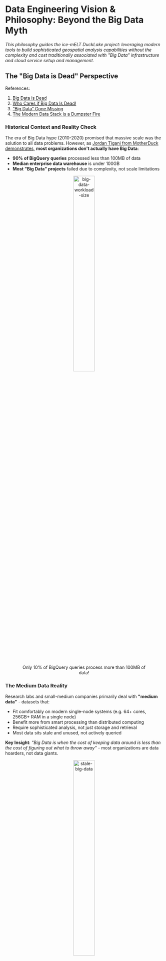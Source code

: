 # Data Engineering Vision & Philosophy: Beyond the Big Data Myth

*This philosophy guides the ice-mELT DuckLake project: leveraging modern tools to build sophisticated geospatial analysis capabilities without the complexity and cost traditionally associated with "Big Data" infrastructure and cloud service setup and management.*

## The "Big Data is Dead" Perspective

References:
1. [Big Data is Dead](https://motherduck.com/blog/big-data-is-dead/?trk=feed-detail_main-feed-card_feed-article-content)
2. [Who Cares if Big Data Is Dead!](https://www.ml4devs.com/en/articles/who-cares-if-big-data-is-dead/)
3. [“Big Data” Gone Missing](https://medium.com/centric-tech-views/big-data-gone-missing-what-the-heck-happened-to-this-viral-business-trend-f557671b881d)
5. [The Modern Data Stack is a Dumpster Fire](https://medium.com/@tfmv/the-modern-data-stack-is-a-dumpster-fire-b1aa81316d94)

### Historical Context and Reality Check

The era of Big Data hype (2010-2020) promised that massive scale was the solution to all data problems. However, as [Jordan Tigani from MotherDuck demonstrates](https://motherduck.com/blog/big-data-is-dead/), **most organizations don't actually have Big Data**:

- **90% of BigQuery queries** processed less than 100MB of data
- **Median enterprise data warehouse** is under 100GB
- **Most "Big Data" projects** failed due to complexity, not scale limitations

<div align="center">
    <figure>
        <img src="../figures/md_bid_data_workload_size.png" alt="big-data-workload-size" width="40%">
        <figcaption align = "center"> Only 10% of BigQuery queries process more than 100MB of data! </figcaption>
    </figure>
</div>

### The Medium Data Reality

Research labs and small-medium companies primarily deal with **"medium data"** - datasets that:
- Fit comfortably on modern single-node systems (e.g. 64+ cores, 256GB+ RAM in a single node)
- Benefit more from smart processing than distributed computing
- Require sophisticated analysis, not just storage and retrieval
- Most data sits stale and unused, not actively queried
  
**Key Insight**: *"Big Data is when the cost of keeping data around is less than the cost of figuring out what to throw away"* - most organizations are data hoarders, not data giants.

<div align="center">
    <figure>
        <img src="../figures/md_stale_data_usage.png" alt="stale-big-data" width="40%">
        <figcaption align = "center"> The reality of data usage in most organizations. </figcaption>
    </figure>
</div>

## Single-Node Computing Renaissance

### The Receding Big Data Frontier

Modern hardware capabilities have fundamentally shifted what constitutes "Big Data":

**2004 (MapReduce era)**: Single machine = 1 core, 2GB RAM  
**2025**: Single machine = 64+ cores, 24TB+ RAM (AWS x1e.xlarge)

**Result**: What required distributed systems in 2004 now runs efficiently on a reasonably modern laptop.

### DuckDB and the Single-Node Advantage

DuckDB exemplifies this shift:
- **Columnar processing** with vectorized execution
- **Parallel query execution** on multi-core systems  
- **Memory-efficient** algorithms for larger-than-RAM datasets
- **Zero administration** - no clusters, no server configuration complexity

**Performance Reality**: A single DuckDB instance often outperforms distributed systems for typical *analytical workloads* while being considerably simpler to operate.

## Cloud Advantages with Scaling-to-Zero

### The "$10/Month Lakehouse" Economics

Following [Tobias Müller's analysis](https://tobilg.com/the-age-of-10-dollar-a-month-lakehouses), modern cloud services enable cost-effective data architectures:

**Free Tier Optimization**:
- **Cloudflare R2**: 10GB storage + free egress
- **MotherDuck**: 10GB analytical processing + 10 compute hours
- **Neon PostgreSQL**: 0.5GB for metadata + 190 compute hours

**Scaling-to-Zero Serverless Benefits**:
- **Pay only for active compute** (serverless functions, containers)
- **Automatic scaling** based on actual demand up to configured limits or budget
- **No idle infrastructure costs** during research downtime or local development iteration

### Storage Efficiency Through Virtual Datasets

**VirtualiZarr Approach**:
- Reference original satellite imagery assets via STAC catalogs
- Avoid duplicating Terabytes of high-fidelity imagery and historical reanalysis data products
- Manage metadata and derived products in minimal storage by referencing original public cloud assets

**Result**: Process hundreds of GB of imagery while using 1-2 orders of magnitude less of actual object storage.

## DuckLake: SQL as Lakehouse Metadata

### The Fundamental Problem with Existing Formats:

Iceberg and Delta Lake were designed to avoid databases entirely, encoding all metadata into "a maze of JSON and Avro files" on blob storage. However, they hit a critical limitation: as soon as you need something as ambitious as a second table or versioning, you realize **finding the latest table version is tricky in blob stores** with inconsistent guarantees. The solution? Adding a catalog service backed by... a database.

**The Irony**: After going to great lengths to avoid databases, both formats ended up requiring one anyway for consistency via a DBMS catalog REST service. Yet they never revisited their core design to leverage this database effectively.

**Addressing Iceberg's Limitations**:

While Apache Iceberg pioneered open table formats, it has [practical limitations](https://quesma.com/blog-detail/apache-iceberg-practical-limitations-2025):

<div align="center">
<figure>
<img src="../figures/iceberg-catalog-architecture.png" alt="iceberg-catalog-architecture" width="50%">
<figcaption align = "center"> Iceberg's metadata architecture requires many small files and HTTP requests for even simple queries. </figcaption>
</figure>
</div>

**Iceberg Challenges**:
- **Metadata complexity**: Many small files requiring multiple HTTP requests
- **Write amplification**: Single-row updates create multiple metadata files
- **Compaction overhead**: Requires separate Spark jobs for maintenance
- **Limited real-time capabilities**: Optimized for batch, not streaming

### DuckLake's SQL-First Approach

DuckLake addresses these limitations by storing metadata in a transactional SQL database rather than as "many small files" in object storage. This enables single-query metadata access, reliable ACID transactions, and seamless integration with existing SQL tools. You can learn more in their [concise manifesto](https://ducklake.select/manifesto/). 

**DuckLake's Insight**:

<div align="center">
    <figure>
        <img src="../figures/dbms_are_good_actually.png" alt="DuckLake as Mike Ermantraut" width="60%">
        <figcaption align = "center"> <a href="https://dataengineeringcentral.substack.com/i/165014999/oh-yeah-ducklake"> 
        “The basic design of DuckLake is to <strong>move all metadata structures into a SQL database</strong>.” </a> </figcaption>
    </figure>
</div>

> *"Once a database has entered the Lakehouse stack anyway, it makes an insane amount of sense to also use it for managing the rest of the table metadata! We can still take advantage of the 'endless' capacity and 'infinite' scalability of blob stores for storing the actual table data in open formats like Parquet, but we can much more efficiently and effectively manage the metadata needed to support changes in a database!"*

-- [The DuckLake Manifesto: SQL as a Lakehouse Format](https://ducklake.select/manifesto/#ducklake)  

**Core Design Principles**:
1. **Store data files** in open formats on blob storage (scalability, no lock-in)
2. **Manage metadata** in a SQL database (efficiency, consistency, transactions)

<div align="center">
<figure>
<img src="../figures/ducklake-architecture.png" alt="ducklake-architecture" width="50%">
<figcaption align = "center"> DuckLake's architecture leverages a SQL database for metadata management and blob storage for data files. </figcaption>
</figure>
</div>

**Technical Advantages**:
- **Pure SQL transactions** describe all data operations (schema, CRUD)
- **Cross-table transactions** manage multiple tables atomically
- **Referential consistency** prevents metadata corruption (no duplicate snapshot IDs)
- **Advanced database features** like views, nested types, transactional schema changes
- **Single query access** vs. multiple HTTP requests to blob storage

## MotherDuck: Hybrid Query Processing Now Coming to a Lakehouse Near You

### The Medium Data Revolution

MotherDuck challenges the "Big Data" and Cloud Data Warehouse orthodoxy with a focus on **hybrid query processing**. 

**The Core Innovation**: Instead of forcing all computation to the cloud (expensive to run always-on services, but low-latency access to object storage) or all computation to the client (high-latency to remote storage, but inexpensive and higher performance than lower tier cloud instances), MotherDuck's **hybrid query processing** during query planning determines the optimal execution location for each query fragment based on data locality and resource requirements.

### Hybrid Query Processing Architecture

<div align="center">
    <figure>
        <img src="../figures/motherduck-hybrid-architecture.png" alt="MotherDuck Hybrid Query Processing" width="70%">
        <figcaption align = "center"> MotherDuck's hybrid query processing intelligently routes query fragments between local DuckDB and cloud compute based on data locality and resource requirements. </figcaption>
    </figure>
</div>

**Key Technical Components**:

1. **Order-aware Bridge Operators**: Download and upload tuple streams between client and cloud, handling asymmetrical bandwidth and data locality
2. **Remote-local Optimizer**: Splits query plans into fragments, designating each for local or remote execution with "bridge operators" in between
3. **Virtual Catalog**: Local DuckDB maintains metadata about cloud-resident databases through MotherDuck's proxy catalog
4. **Declarative Caching**: Results accumulate in local cache, managed by DuckDB-wasm in browser environments

### DuckLake + MotherDuck: Warehouse Speed at Lake Scale

MotherDuck's [managed DuckLake](https://motherduck.com/blog/announcing-ducklake-support-motherduck-preview/) offering combines the simplicity of DuckLake's SQL-first metadata with MotherDuck's hybrid processing capabilities.

**Unified Architecture Benefits**:
- **10-100x faster metadata lookups**: Database indexes beat file scanning every time
- **Instant partition pruning**: SQL WHERE clauses on metadata, not file traversal (actually expensive HTTP requests!)
- **Rapid writes at scale**: No complex manifest file merging, just database transactions
- **Petabyte scalability**: Virtual raster datasets + DuckLake architecture for planetary EO analysis
- **Temporal scaling**: Time travel across millions of snapshots without performance degradation

**Note on Current Limitations**: While MotherDuck doesn't yet *directly* support attaching external DuckLake catalogs like PostgreSQL, this can be worked around by attaching via a local DuckDB client and using MotherDuck for the compute/query engine.

### Capacity for Planetary-Scale EO Analysis

The combination of **DuckLake + MotherDuck + Virtual Datasets** enables capacity for Earth observation research:

**Scaling Dimensions**:
- **Spatial**: Multi-country to planetary coverage through intelligent partitioning
- **Temporal**: Many years of historical data with time travel queries
- **Spectral**: Multi-sensor fusion across different satellite platforms (MODIS, LandSat, Sentinel2, Maxar sensors)
- **Analytical**: From laptop prototyping and iterative development to cloud production with identical codebase 
- **Compute vs Storage vs Metadata**: Ducklake adds another dimension to scale; storage, compute, AND metadata can all scale independently


**Virtual Raster Integration**: By combining DuckLake's metadata management with virtual raster datasets (see below) and Motherduck's sharing capabilities, research groups can:
- Query petabytes of satellite imagery without data movement or duplication
- Perform temporal analysis across many years of observations
- Scale from local development to cloud production seamlessly
- Maintain cost efficiency through intelligent caching and query routing
- Collaborate with team members through [Motherduck's multi-user sharing and access controls](https://motherduck.com/docs/key-tasks/sharing-data/sharing-overview/) where each user gets [their own user-configurable compute instance](https://motherduck.com/blog/scaling-duckdb-with-ducklings/) instead of contention over shared compute resources

**References**:
1. [MotherDuck CIDR Paper: Hybrid Query Processing](https://motherduck.com/blog/cidr-paper-hybrid-query-processing-motherduck/)
2. [Paper Summary: MotherDuck DuckDB in the Cloud and Client](https://hemantkgupta.medium.com/insight-from-paper-motherduck-duckdb-in-the-cloud-and-in-the-client-e4a73da9dbec)
3. [DuckLake Announcement: A Duck Walks into a Lake](https://motherduck.com/blog/ducklake-motherduck/)
4. [What is DuckLake? Interview with DuckDB + DuckLake Creators](https://motherduck.com/videos/137/what-is-ducklake-a-simpler-data-lake-warehouse-with-duckdb/)
5. [MotherDuck DuckLake Support Preview](https://motherduck.com/blog/announcing-ducklake-support-motherduck-preview/)
6. [MotherDuck DuckLake Documentation](https://motherduck.com/docs/integrations/file-formats/ducklake/)

## STAC, Zarr, and Virtual Datasets: The Future of EO Data

References:
1. [What Is Zarr? A Cloud-Native Format for Tensor Data](https://earthmover.io/blog/what-is-zarr)
2. [Is Zarr the new COG?](https://element84.com/software-engineering/is-zarr-the-new-cog/)
3. [Zarr + STAC](https://element84.com/software-engineering/zarr-stac/)
4. [Fundamentals: Tensors vs. Tables](https://earthmover.io/blog/tensors-vs-tables)

### Cloud-Native Geospatial

Cloud-native geospatial refers to the practice of leveraging cloud-based technologies and architectures to leverage "distributed computing, serverless architectures, high-capacity storage, and managed services" to meet the ["growing demands for processing and analyzing spatial data"](https://cloudnativegeo.org/blog/2025/02/why-does-cloud-native-geospatial-matter-to-gis-professionals/). Earth Observation and Long running time series of geospatial data is one context where many-terabyte datasets are becoming more common and all the [accessibility and cost barries that come with them](https://arxiv.org/html/2506.13256v1). 

**Cloud-Native Arrays**: Zarr is an open-source protocol and a community-maintained storage format for datasets of large-scale n-dimensional arrays, like measurements over time, space, or other variables, as N-dimensional arrays. [\[1\]](https://earthmover.io/blog/what-is-zarr).  
Zarr provides **flexible indexing and compatibility with object storage lends itself to parallel processing**: "A Zarr chunk is Zarr’s unit of data storage. Each chunk of a Zarr array is an equally-sized block of the array within a larger Zarr store." [\[2\]](https://guide.cloudnativegeo.org/zarr/intro.html) 

<div align="center">
    <figure>
        <img src="../figures/zarr_cube_diagram.png" alt="zarr-storage-layout" width="25%">
        <figcaption align = "center"> Zarr's chunked storage layout enables efficient access to subsets of large arrays using relevant spatio-temporal indexing. </figcaption>  
    </figure>
</div>

**Zarr as "Parquet for Arrays"**: While Parquet optimizes columnar storage for tabular data, Zarr provides chunked storage for multi-dimensional arrays. Both are designed for analytics and scalable access patterns in cloud environments.

*Why Zarr Matters for EO Research*:
- **Chunked storage** enables selective data loading - only read what you need
- **Cloud-optimized layout** works efficiently with object storage (S3, GCS)
- **Parallel access** supports distributed computing frameworks
- **Self-describing metadata** embedded directly with data

### The Fundamental Advantage: Arrays vs Tables for Geospatial Data

**The "Flattening Problem"**: Converting multidimensional geospatial data to tabular format creates massive inefficiencies:

> *"Flattening multidimensional data can be thought of 'unrolling' each array into a single column, producing a standard tabular structure. Elements that were near each other in multidimensional space can end up very far apart in flattened space."*

**Coordinate Explosion**: When satellite imagery or climate data is flattened to tables:
- **NetCDF/Zarr approach**: Store coordinates once per dimension (3,481 values for a 5TB weather dataset)
- **Tabular approach**: Duplicate coordinates for every data point (964+ billion values for the same dataset)
- **Performance impact**: 10x+ slower queries due to redundant coordinate scanning

**Why This Matters for PV Research**:
- **Satellite imagery**: Naturally exists as >=3D arrays (lat, lon, time) with spectral bands
- **Spatial analysis**: Neighboring pixels are computationally related, not independent rows
- **Temporal analysis**: Time series at each location should be efficiently accessible
- **Multi-scale processing**: Pyramidal data structures enable zoom-level optimizations

**Array-Native Benefits**:
- **Orthogonal indexing**: O(Nc) complexity vs O(N) for tabular scans
- **Spatial locality**: Nearby pixels stored together for efficient access
- **Dimension-aware operations**: Reductions, aggregations, and transformations respect data structure
- **Memory efficiency**: Load only required spatial/temporal slices

**Xarray to the Rescue**: Xarray is a Python library that extends NumPy's array data structures to labeled dimensions and coordinates. This enables efficient access to multi-dimensional data, avoiding the "flattening problem" and its associated performance impacts.

<div align="center">
    <figure>
        <img src="../figures/xarray_nd_explained.png" alt="xarray-dim-labels-layout" width="50%">
        <figcaption align = "center"> Xarray's labeled dimensions and coordinates enable efficient access to multi-dimensional data. </figcaption>
    </figure>
</div>

### STAC + Zarr: Complementary Technologies

<div align="center">
    <figure>
        <img src="../figures/unaligned-vs-aligned-data.png" alt="aligned-vs-unaligned" width="50%">
        <figcaption align = "center"> Visual diagram of a collection of aligned (cube) vs unaligned (different extents) geospatial datasets. </figcaption>
    </figure>
</div>

**STAC** (SpatioTemporal Asset Catalog) provides **discovery and indexing** for any spatiotemporal data, while **Zarr** provides **efficient storage and access** for multi-dimensional arrays. Together, they solve different but complementary problems:

**STAC Strengths**:
- **Data discovery**: Search across multiple datasets and catalogs
- **Metadata standardization**: Consistent spatiotemporal indexing
- **Federated search**: Find data across distributed catalogs
- **Asset management**: Track relationships between data products

<div align="center">
    <figure>
        <img src="../figures/stac-data-producers-consumers.png" alt="stac-data-producers-consumers" width="50%">
        <figcaption align = "center"> STAC enables discovery and indexing to both original data producers and downstream consumers. </figcaption>
    </figure>
</div>

**Zarr Strengths**:
- **Efficient access**: Fast, chunked reads from large arrays
- **Cloud-native**: Designed for object storage and parallel computing
- **Hierarchical organization**: Groups and arrays with rich metadata
- **Compression and filtering**: Optimized storage and transfer

<div align="center">
    <figure>
        <img src="../figures/zarr_store_diagram.png" alt="zarr-store-layout" width="50%">
        <figcaption align = "center"> Metadata and raw binary data for a single Zarr store. </figcaption>
    </figure>
</div>

### Virtual Datasets: Maximum Efficiency, Minimum Duplication

**The Problem**: Traditional approaches require copying and converting massive satellite archives, leading to:
- **Storage explosion**: Duplicating terabytes of existing imagery
- **Processing overhead**: Converting between formats
- **Synchronization challenges**: Keeping copies up-to-date

**VirtualiZarr Solution**:
> *"VirtualiZarr offers a Zarr-native way to work with existing data formats like NetCDF or HDF5 by accessing data in those formats via the Zarr store API. This enables efficient access and analysis without converting or duplicating the original files."*

**Practical Benefits for EO Workflows**:
- **Reference existing STAC assets**: Point to original COGs/GeoTIFFs without copying
- **Zarr-compatible access**: Use modern array libraries (xarray, Dask) on legacy formats
- **Minimal storage footprint**: Metadata-only approach for massive datasets
- **Immediate availability**: No waiting for large-scale data conversions

**Full-Circle Integration**: VirtualiZarr enables a complete workflow integration:

1. **pgstac queries** gather relevant STAC items for ROI within H3 hex cells
2. **VirtualiZarr creates** virtual Zarr stores referencing STAC imagery assets
3. **Kerchunk references** can be exported as Parquet files for the virtual stores
4. **DuckLake manages** these Parquet-stored references alongside vector PV data
5. **Result**: Unified SQL interface for both vector labels and raster imagery references

This approach combines the best of all worlds: STAC discovery, Zarr array processing, Parquet efficiency, and DuckLake's SQL-based metadata management - **all without duplicating the underlying satellite imagery and limiting data volume to our Areas-of-Interest**.

References:
1. [Store virtual datasets as Kerchunk Parquet references](https://projectpythia.org/kerchunk-cookbook/notebooks/advanced/Parquet_Reference_Storage.html)
2. [Writing to Kerchunk’s format and reading data via fsspec](https://virtualizarr.readthedocs.io/en/latest/usage.html#writing-to-kerchunk-s-format-and-reading-data-via-fsspec)

<div align="center">
    <figure>
        <img src="../figures/stac+zarr.png" alt="stac+zarr+unaligned" width="50%">
        <figcaption align = "center"> Example of STAC collection of unaligned satellite imagery with each STAC item pointing to a Zarr store. </figcaption>
    </figure>
</div>

## Simplifying Cloud Complexity: The Raw Architecture Advantage

Reference: [Why Coiled?](https://docs.coiled.io/user_guide/why.html)

### The Over-Engineering Problem

Most cloud setups today suffer from excessive layering and complexity:

> *"Today many platforms run frameworks on frameworks on frameworks... Every layer promises to hide abstractions, but delivers to you a new abstraction to learn instead."*

**Common Complex Cloud Stacks**:
- *Kubernetes* → *Docker* → *Container Registry* → *Service Mesh* → *Your Code*
- *Data Platform* → *Workflow Orchestrator* → *Cluster Manager* → *Your Analysis*

**Problems with Layered Abstractions**:
- **Leaky abstractions**: You still need to debug through all layers when things break
- **Weak abstractions**: Each layer restricts functionality without providing equivalent power
- **Learning overhead**: New abstractions to master instead of hidden complexity
- **Cost multiplication**: Each layer adds infrastructure and operational overhead

### The Raw Cloud Architecture Solution

For most small-medium research teams, cloud advantages can be simplified to **two fundamental primitives**:

#### 1. "Infinitely" Scaling Object Storage (S3-Compatible)

**What it provides**:
- **Unlimited capacity**: Store petabytes without infrastructure planning
- **Global accessibility**: Access data from anywhere with internet
- **Durability**: nearly fail-proof data durability
- **Cost efficiency**: tens of cents/GB/month for standard storage; even cheaper for infrequent access data

**Why it matters for EO research**:
- **Satellite archives**: Reference existing STAC imagery without local copies
- **Collaborative datasets**: Share large geospatial datasets across research teams
- **Backup and archival**: Secure long-term storage for research outputs
- **Version control**: Multiple dataset versions without local storage explosion

#### 2. Ephemeral, Highly Parallelized Compute (EC2-Style VMs)

**What it provides**:
- **Massive parallelism**: Spin up 100s of machines in minutes that can leverage reading chunked ND-arrays from distributed object storage
- **Diverse hardware**: CPUs, GPUs, high-memory, cheaper ARM processors on-demand
- **Geographic distribution**: Process data close to where it's stored
- **Pay-per-use**: $0.02/hour for powerful machines, shut down immediately after use

**Why it matters for EO research**:
- **Burst processing**: Handle large satellite imagery processing jobs quickly
- **Cost control**: Pay only for active computation time
- **Experimentation**: Try different hardware configurations without commitment
- **Scalability**: Process datasets that exceed local machine capabilities

This means we can simplify our fundamental cloud scaling architecture to object storage + compute VMs:

<div align="center">
    <figure>
        <img src="../figures/raw-cloud-architecture.png" alt="raw-cloud-architecture" width="50%">
        <figcaption align = "center"> An instance of the raw cloud architecture for Ice-mELT pipelines. </figcaption>
    </figure>
</div>

### The "$0.47 Moment": Abundant Computing Psychology

**The Transformation**: When researchers discover they can process massive datasets for under a dollar:

> *"The greatest joy in our job is seeing someone access hundreds of machines to do an overnight job in a few minutes. The next greatest joy is when they find out that it cost them $0.47. At that moment there's a spark in their mind that says 'I can do this as often as I like. I can go way bigger.'"*

**Psychological Impact**:
- **Abundance mindset**: Resources feel unlimited rather than scarce
- **Creative thinking**: Opens possibilities instead of constraining them
- **Experimental freedom**: Try ambitious approaches without budget anxiety
- **Team scaling**: Entire research groups can adopt powerful workflows

### Practical Implementation for Research Teams

**Start Simple**: ✅ **Implemented**
- ✅ **Local development**: DuckDB + dbt for prototyping and small datasets
- ✅ **Cloud storage**: Cloudflare R2 free tier for sharing and backup
- **Burst compute**: Coiled/Dask for occasional large-scale processing (planned)

**Scale Gradually**: ✅ **Implemented**
- ✅ **MotherDuck**: Cloud DuckDB for production analytical workloads
- ✅ **Neon PostgreSQL**: Managed metadata storage for collaborative workflows
- **Icechunk + Zarr**: Transactional array storage for production datasets (planned)

**Avoid Over-Engineering**:
- **No Kubernetes**: Unless you're running 18+ high-availability services across the globe
- **No complex orchestration**: Unless you have dedicated DevOps teams
- **No vendor lock-in**: Stick to open standards and portable formats

### The Research Lab Sweet Spot

**Perfect for**:
- **Small-medium teams** (2-20 researchers)
- **Iterative workflows** with changing requirements
- **Budget-conscious** academic or startup environments
- **Collaborative research** requiring data sharing
- **Experimental approaches** needing flexible infrastructure

**Key Benefits**:
- **Frictionless development**: Same tools locally and in cloud
- **Abundant cheap computing**: Process massive datasets for dollars
- **Infrastructure for everyone**: **No dedicated IT team or Cloud Engineer required**
- **Composable architecture**: Integrate with existing research tools

## Research Lab and SME Advantages

### Collaborative Research Benefits

**Multi-user Access**:
- **PostgreSQL metadata**: Reliable concurrent access for research teams
- **Shared data catalogs**: Common view of datasets across projects
- **Version control**: Track data lineage and experimental iterations

### Hybrid Deployment Flexibility

**Local Development**:
- **DuckDB**: Fast local analysis and prototyping
- **Local filesystem**: Immediate data access during development

**Cloud Scaling**:
- **MotherDuck**: Seamless scaling for larger computations
- **R2 object storage**: Cost-effective data sharing
- **Neon PostgreSQL**: Managed metadata without infrastructure overhead

### Cost-Conscious Innovation

**Research Economics**:
- **Start free**: Develop within free tier limits
- **Scale gradually**: Pay only when exceeding research-scale requirements
- **Avoid vendor lock-in**: Open formats enable tool flexibility

## Quality Over Quantity Philosophy

### Data Governance for Research

As highlighted in [ML4Devs analysis](https://www.ml4devs.com/en/articles/who-cares-if-big-data-is-dead/):

**Real Problems**:
- **Data quality** over data quantity
- **Data literacy** within organizations  
- **Clear motives** for data collection and analysis

**Research Best Practices**:
- **Curated datasets**: Focus on validated, high-quality sources
- **Clear provenance**: Track data lineage and processing steps
- **Purposeful collection**: Collect data to answer specific research questions

## Future-Proofing Strategy

### Industry Adoption and Future-Proofing

**ESA's Zarr Commitment**: The European Space Agency is [incrementally moving the Sentinel satellite archive to Zarr](https://zarr.eopf.copernicus.eu/), signaling that "the future of planetary-scale data is chunked, cloud-optimized, and open."
**Landsat Migration to Zarr**: [Talk at recent Cloud Native Geospatial conference](https://www.youtube.com/watch?v=CUPJ48LbCX8)

**Emerging Standards**:
- **GeoZarr specification**: Standardizing geospatial metadata in Zarr
- **Zarr v3 with sharding**: Reducing file proliferation while maintaining performance
- **Icechunk integration**: Adding transactional consistency to Zarr workflows
- [OGC is working on a GeoDataCube Standard](https://www.ogc.org/announcement/ogc-forms-new-geodatacube-standards-working-group/)

**Why This Matters for Research**:
- **Future compatibility**: Align with emerging industry standards
- **Reduced vendor lock-in**: Open formats enable tool flexibility
- **Scalable workflows**: Start local, scale to cloud seamlessly
- **Collaborative research**: Shared standards enable data sharing

### Modern Tool Integration

**DataOps Principles**:
- **Version control**: Git-based workflows for data and code
- **Automated testing**: Data quality checks and pipeline validation
- **Collaborative development**: Shared environments and reproducible results

### Avoiding Complexity Traps

**Lessons from Big Data Era**:
- **Start simple**: Use appropriate tools for actual data sizes
- **Avoid premature optimization**: Don't build for scale you don't have
- **Focus on value**: Prioritize insights over infrastructure complexity

**Modern Approach**:
- **Single-node first**: Leverage modern hardware capabilities
- **Cloud when needed**: Scale up only when local processing insufficient
- **Open standards**: Maintain flexibility and avoid vendor lock-in

### Technology Evolution Path

**Current State**: ✅ (*Initial Implementation*) - Hamilton + dbt Python models + MotherDuck + Neon cloud integration for DuckLake catalog  
**Near-term**: STAC catalog integration for satellite imagery + pgstac in Neonfor metadata management  
**Medium-term**: Integrated DuckLake lakehouse with STAC catalogs via Iceberg+PostgreSQL + linked to Satellite Imaegry catalog via VirtualiZarr  

### Real-World Implementation Strategy

**Phase 1: Core ELT Pipeline** ✅ **Completed**
- ✅ **Hamilton dataflow implementation** for DOI PV datasets with spatial processing
- ✅ **dbt Python models** with individual staging models and Hamilton DAG integration
- ✅ **H3 spatial indexing** for efficient deduplication and spatial operations
- ✅ **Spatial deduplication** using H3-based overlap detection
- ✅ **Cloud deployment** with MotherDuck + Cloudflare R2 + Neon PostgreSQL
- ✅ **443,917+ PV installations** processed from 6 validated DOI sources

**Phase 2: STAC Catalog Foundation** 🔄 **Getting Started**
- **Index existing PV datasets** in STAC collections
- **Standardize metadata** across different DOI sources
- **Enable spatial/temporal search** for PV installations

**Phase 3: Virtual Zarr Integration** 📋 **Planned**
- **Create virtual Zarr stores** referencing STAC imagery assets
- **Align PV labels with satellite imagery** using H3 spatial indexing
- **Enable array-based analysis** without data duplication

**Phase 4: Hybrid Data Products** 📋 **Future**
- **Combine vector PV data** (in DuckLake) with **raster imagery** (via VirtualiZarr)
- **Generate analysis-ready datacubes** for specific regions/timeframes
- **Support both interactive analysis** and **batch processing** workflows
